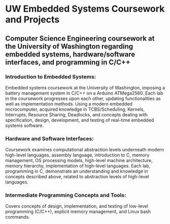 # UW Embedded Systems Coursework and Projects
## Computer Science Engineering coursework at the University of Washington regarding embedded systems, hardware/software interfaces, and programming in C/C++

### Introduction to Embedded Systems:
Embedded systems coursework at the University of Washington, imposing a battery management system in C/C++ on a Arduino ATMega2560. Each lab in the coursework progresses upon each other, updating functionalities as well as implementation methods. Using a modern embedded microcomputer, acquired knowledge in TCBS/Scheduling, Kernels, Interrupts, Resource Sharing, Deadlocks, and concepts dealing with specification, design, development, and testing of real-time embedded systems software.

### Hardware and Software Interfaces:
Coursework examines computational abstraction levels underneath modern high-level languages, assembly language, introduction to C, memory management, OS processing models, high-level machine architecture, memory hierarchy, implementation of high-level languages. Each lab, programming in C, demonstrate an understanding and knowledge in concepts described above, related to abstraction levels of high-level languages.

### Intermediate Programming Concepts and Tools:
Covers concepts of design, implementation, and testing of low-level programming (C/C++), explicit memory management, and Linux bash commands.
